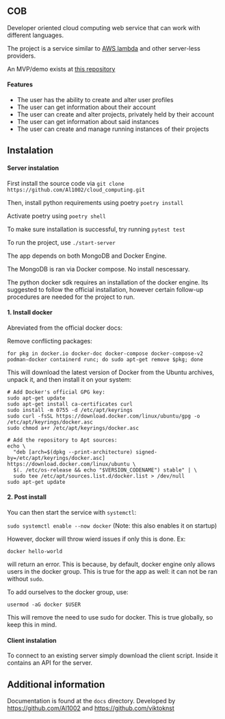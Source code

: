 ## COB
Developer oriented cloud computing web service that can work with different languages.

The project is a service similar to [AWS lambda](https://en.wikipedia.org/wiki/AWS_Lambda) and other server-less providers.

An MVP/demo exists at [this repository](https://github.com/Al1002/cob)

#### Features
- The user has the ability to create and alter user profiles
- The user can get information about their account
- The user can create and alter projects, privately held by their account
- The user can get information about said instances
- The user can create and manage running instances of their projects

## Instalation

#### Server instalation

First install the source code via `git clone https://github.com/Al1002/cloud_computing.git`

Then, install python requirements using poetry `poetry install`

Activate poetry using `poetry shell`

To make sure installation is successful, try running `pytest test`

To run the project, use `./start-server`

The app depends on both MongoDB and Docker Engine. 

The MongoDB is ran via Docker compose. No install nescessary.

The python docker sdk requires an installation of the docker engine.
Its suggested to follow the official installation, however certain follow-up procedures are needed for the project to run.

#### 1. Install docker

Abreviated from the official docker docs:

Remove conflicting packages:

`for pkg in docker.io docker-doc docker-compose docker-compose-v2 podman-docker containerd runc; do sudo apt-get remove $pkg; done`


This will download the latest version of Docker from the Ubuntu archives, unpack it, and then install it on your system:
```
# Add Docker's official GPG key:
sudo apt-get update
sudo apt-get install ca-certificates curl
sudo install -m 0755 -d /etc/apt/keyrings
sudo curl -fsSL https://download.docker.com/linux/ubuntu/gpg -o /etc/apt/keyrings/docker.asc
sudo chmod a+r /etc/apt/keyrings/docker.asc

# Add the repository to Apt sources:
echo \
  "deb [arch=$(dpkg --print-architecture) signed-by=/etc/apt/keyrings/docker.asc] https://download.docker.com/linux/ubuntu \
  $(. /etc/os-release && echo "$VERSION_CODENAME") stable" | \
  sudo tee /etc/apt/sources.list.d/docker.list > /dev/null
sudo apt-get update
```

#### 2. Post install

You can then start the service with `systemctl`:

`sudo systemctl enable --now docker`
(Note: this also enables it on startup)

However, docker will throw wierd issues if only this is done. Ex:

`docker hello-world`

will return an error. This is because, by default, docker engine only allows users in the docker group. This is true for the app as well: it can not be ran without `sudo`.

To add ourselves to the docker group, use:

`usermod -aG docker $USER`

This will remove the need to use sudo for docker. This is true globally, so keep this in mind.

#### Client instalation

To connect to an existing server simply download the client script. Inside it contains an API for the server.

## Additional information

Documentation is found at the `docs` directory. 
Developed by https://github.com/Al1002 and https://github.com/viktoknst